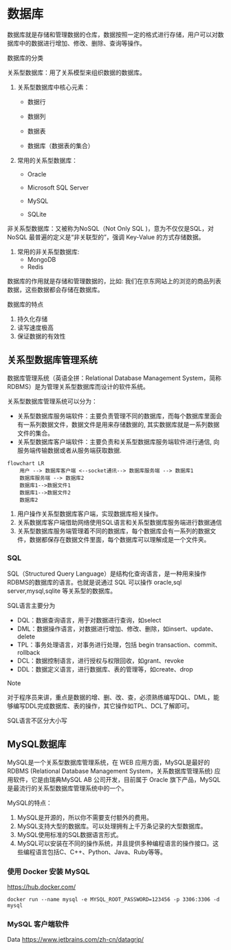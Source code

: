 # 数据库

数据库就是存储和管理数据的仓库，数据按照一定的格式进行存储，用户可以对数据库中的数据进行增加、修改、删除、查询等操作。

数据库的分类

关系型数据库：用了关系模型来组织数据的数据库。

1. 关系型数据库中核心元素：

   - 数据行

   - 数据列

   - 数据表

   - 数据库（数据表的集合）

2. 常用的关系型数据库：

   - Oracle

   - Microsoft SQL Server

   - MySQL

   - SQLite

非关系型数据库：又被称为NoSQL（Not Only SQL )，意为不仅仅是SQL，对NoSQL 最普遍的定义是“非关联型的”，强调 Key-Value 的方式存储数据。

1. 常用的非关系型数据库:
   - MongoDB
   - Redis

数据库的作用就是存储和管理数据的，比如: 我们在京东网站上的浏览的商品列表数据，这些数据都会存储在数据库。

数据库的特点

1. 持久化存储
2. 读写速度极高
3. 保证数据的有效性

## 关系型数据库管理系统

数据库管理系统（英语全拼：Relational Database Management System，简称RDBMS）是为管理关系型数据库而设计的软件系统。

关系型数据库管理系统可以分为：

- 关系型数据库服务端软件：主要负责管理不同的数据库，而每个数据库里面会有一系列数据文件，数据文件是用来存储数据的, 其实数据库就是一系列数据文件的集合。
- 关系型数据库客户端软件：主要负责和关系型数据库服务端软件进行通信, 向服务端传输数据或者从服务端获取数据.

```mermaid
flowchart LR
    用户 --> 数据库客户端 <--socket通讯--> 数据库服务端 --> 数据库1
    数据库服务端 --> 数据库2
    数据库1-->数据文件1
    数据库1-->数据文件2
    数据库2
```

1. 用户操作关系型数据库客户端，实现数据库相关操作。
2. 关系数据库客户端借助网络使用SQL语言和关系型数据库服务端进行数据通信
3. 关系型数据库服务端管理着不同的数据库，每个数据库会有一系列的数据文件，数据都保存在数据文件里面，每个数据库可以理解成是一个文件夹。

### SQL

SQL（Structured Query Language）是结构化查询语言，是一种用来操作RDBMS的数据库的语言。也就是说通过 SQL 可以操作 oracle,sql server,mysql,sqlite 等关系型的数据库。

SQL语言主要分为

- DQL：数据查询语言，用于对数据进行查询，如select
- DML：数据操作语言，对数据进行增加、修改、删除，如insert、update、delete
- TPL：事务处理语言，对事务进行处理，包括 begin transaction、commit、rollback
- DCL：数据控制语言，进行授权与权限回收，如grant、revoke
- DDL：数据定义语言，进行数据库、表的管理等，如create、drop

> [!note]
>
> 对于程序员来讲，重点是数据的增、删、改、查，必须熟练编写DQL、DML，能够编写DDL完成数据库、表的操作，其它操作如TPL、DCL了解即可。
>
> SQL语言不区分大小写

## MySQL数据库

MySQL是一个关系型数据库管理系统，在 WEB 应用方面，MySQL是最好的 RDBMS (Relational Database Management System，关系数据库管理系统) 应用软件，它是由瑞典MySQL AB 公司开发，目前属于 Oracle 旗下产品，MySQL 是最流行的关系型数据库管理系统中的一个。

MySQL的特点：

1. MySQL是开源的，所以你不需要支付额外的费用。
2. MySQL支持大型的数据库。可以处理拥有上千万条记录的大型数据库。
3. MySQL使用标准的SQL数据语言形式。
4. MySQL可以安装在不同的操作系统，并且提供多种编程语言的操作接口。这些编程语言包括C、C++、Python、Java、Ruby等等。

### 使用 Docker 安装 MySQL

https://hub.docker.com/

```shell
docker run --name mysql -e MYSQL_ROOT_PASSWORD=123456 -p 3306:3306 -d mysql
```

### MySQL 客户端软件

Data https://www.jetbrains.com/zh-cn/datagrip/

